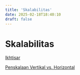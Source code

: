 ```yaml
---
title: 'Skalabilitas'
date: 2025-02-18T18:40:10
draft: false
---
```


# Skalabilitas

[Ikhtisar](Skalabilitas%2077f62cab2ca54f31a9c27740609316f2/Ikhtisar%200a49a5caaf4f4848ace87f6a75ec12f4.md)

[Penskalaan Vertikal vs. Horizontal](Skalabilitas%2077f62cab2ca54f31a9c27740609316f2/Penskalaan%20Vertikal%20vs%20Horizontal%201c5a246440344cf5873ea72932451b10.md)
